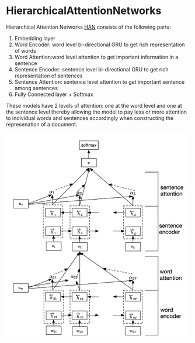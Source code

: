 # HierarchicalAttentionNetworks

Hierarchical Attention Networks [HAN](https://www.cs.cmu.edu/~diyiy/docs/naacl16.pdf) consists of the following  parts:

1. Embedding layer
2. Word Encoder: word level bi-directional GRU to get rich representation of words
3. Word Attention:word level attention to get important information in a sentence
4. Sentence Encoder: sentence level bi-directional GRU to get rich representation of sentences
5. Sentence Attention: sentence level attention to get important sentence among sentences
6. Fully Connected layer + Softmax

These models have 2 levels of attention: one at the word level and one at the sentence level thereby allowing the model to pay less or more attention to individual words and sentences accordingly when constructing the represenation of a document.

![Hierarchical Attn Network](han.png)
